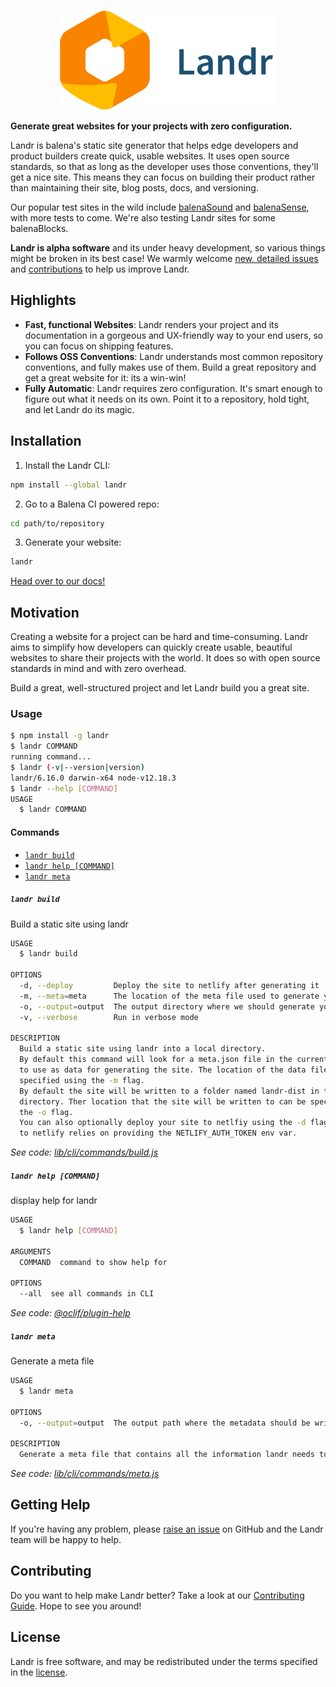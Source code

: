 <p align="center">
	<img src="./landr.svg" height="160" />
</p>

**Generate great websites for your projects with zero configuration.**

<!-- [![GitHub license](https://img.shields.io/badge/license-Apache-blue.svg)](https://github.com/balena-io/landr/blob/master/LICENSE)
[![npm version](https://img.shields.io/npm/v/landr.svg?style=flat)](https://www.npmjs.com/package/landr)
[![PRs Welcome](https://img.shields.io/badge/PRs-welcome-brightgreen.svg)](https://github.com/balena-io/landr/blob/master/CONTRIBUTING.md) -->

Landr is balena's static site generator that helps edge developers and product builders create quick, usable websites. It uses open source standards, so that as long as the developer uses those conventions, they'll get a nice site. This means they can focus on building their product rather than maintaining their site, blog posts, docs, and versioning.

Our popular test sites in the wild include [balenaSound](https://sound.balenalabs.io/) and [balenaSense](https://sense.balenalabs.io/), with more tests to come. We're also testing Landr sites for some balenaBlocks.

**Landr is alpha software** and its under heavy development, so various things
might be broken in its best case! We warmly welcome [new, detailed issues](https://github.com/product-os/landr/issues) and [contributions](https://github.com/balena-io/landr/blob/master/CONTRIBUTING.md) to help us improve Landr.

## Highlights

- **Fast, functional Websites**: Landr renders your project and its documentation in
  a gorgeous and UX-friendly way to your end users, so you can focus on shipping features.
- **Follows OSS Conventions**: Landr understands most common repository
  conventions, and fully makes use of them. Build a great repository and get a
  great website for it: its a win-win!
- **Fully Automatic**: Landr requires zero configuration. It's smart
  enough to figure out what it needs on its own. Point it to a repository, hold
  tight, and let Landr do its magic.

## Installation

1. Install the Landr CLI:

```bash
npm install --global landr
```

2. Go to a Balena CI powered repo:

```bash
cd path/to/repository
```

3. Generate your website:

```bash
landr
```

[Head over to our docs!](https://github.com/balena-io/landr/tree/master/docs)

## Motivation

Creating a website for a project can be hard and time-consuming. Landr aims to simplify how developers can quickly create usable, beautiful websites to share their projects with the world. It does so with open source standards in mind and with zero overhead.

Build a great, well-structured project and let Landr build you a great site.

### Usage


```bash
$ npm install -g landr
$ landr COMMAND
running command...
$ landr (-v|--version|version)
landr/6.16.0 darwin-x64 node-v12.18.3
$ landr --help [COMMAND]
USAGE
  $ landr COMMAND
```


#### Commands


- [`landr build`](#landr-build)
- [`landr help [COMMAND]`](#landr-help-command)
- [`landr meta`](#landr-meta)

##### `landr build`

Build a static site using landr

```bash
USAGE
  $ landr build

OPTIONS
  -d, --deploy         Deploy the site to netlify after generating it
  -m, --meta=meta      The location of the meta file used to generate your landr site
  -o, --output=output  The output directory where we should generate your landr site
  -v, --verbose        Run in verbose mode

DESCRIPTION
  Build a static site using landr into a local directory.
  By default this command will look for a meta.json file in the current directory
  to use as data for generating the site. The location of the data file can be
  specified using the -m flag.
  By default the site will be written to a folder named landr-dist in the current
  directory. Ther location that the site will be written to can be specified using
  the -o flag.
  You can also optionally deploy your site to netlfiy using the -d flag. Deploying
  to netlify relies on providing the NETLIFY_AUTH_TOKEN env var.
```

_See code: [lib/cli/commands/build.js](https://github.com/balena-io/landr/blob/v6.16.0/lib/cli/commands/build.js)_

##### `landr help [COMMAND]`

display help for landr

```bash
USAGE
  $ landr help [COMMAND]

ARGUMENTS
  COMMAND  command to show help for

OPTIONS
  --all  see all commands in CLI
```

_See code: [@oclif/plugin-help](https://github.com/oclif/plugin-help/blob/v2.2.3/src/commands/help.ts)_

##### `landr meta`

Generate a meta file

```bash
USAGE
  $ landr meta

OPTIONS
  -o, --output=output  The output path where the metadata should be written

DESCRIPTION
  Generate a meta file that contains all the information landr needs to generate a site.
```

_See code: [lib/cli/commands/meta.js](https://github.com/balena-io/landr/blob/v6.16.0/lib/cli/commands/meta.js)_


## Getting Help

If you're having any problem, please [raise an
issue](https://github.com/balena-io/landr/issues/new) on GitHub and the Landr
team will be happy to help.

## Contributing

Do you want to help make Landr better? Take a look at our [Contributing
Guide](https://github.com/balena-io/landr/blob/master/CONTRIBUTING.md). Hope to
see you around!

## License

Landr is free software, and may be redistributed under the terms specified in
the [license](https://github.com/balena-io/landr/blob/master/LICENSE).

